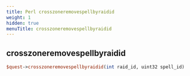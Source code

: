 ```yaml
---
title: Perl crosszoneremovespellbyraidid
weight: 1
hidden: true
menuTitle: crosszoneremovespellbyraidid
---
```

## crosszoneremovespellbyraidid
```perl
$quest->crosszoneremovespellbyraidid(int raid_id, uint32 spell_id)
```